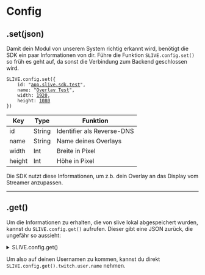 # Config

## .set(json)

Damit dein Modul von unserem System richtig erkannt wird, benötigt die SDK ein paar Informationen von dir. Führe die Funktion `SLIVE.config.set()` so früh es geht auf, da sonst die Verbindung zum Backend geschlossen wird.&#x20;

<pre class="language-javascript" data-line-numbers data-full-width="false"><code class="lang-javascript">SLIVE.config.set({
    id: "<a data-footnote-ref href="#user-content-fn-1">app.slive.sdk.test</a>",
    name: "<a data-footnote-ref href="#user-content-fn-2">Overlay Test</a>",
    width: <a data-footnote-ref href="#user-content-fn-3">1920</a>,
    height: <a data-footnote-ref href="#user-content-fn-4">1080</a>
})
</code></pre>

| Key    | Type   | Funktion                   |
| ------ | ------ | -------------------------- |
| id     | String | Identifier als Reverse-DNS |
| name   | String | Name deines Overlays       |
| width  | Int    | Breite in Pixel            |
| height | Int    | Höhe in Pixel              |

Die SDK nutzt diese Informationen, um z.b. dein Overlay an das Display vom Streamer anzupassen.

***

## .get()

Um die Informationen zu erhalten, die von slive lokal abgespeichert wurden, kannst du `SLIVE.config.get()` aufrufen. Dieser gibt eine JSON zurück, die ungefähr so aussieht:

<details>

<summary>SLIVE.config.get()</summary>

```json
{
  "connection": {
    "id": "b4a8100e-1a97-42b2-ad14-1992bd16fe2e",
    "status": "connected",
    "authed": true,
    "type": "overlay"
  },
  "overlay": {
    "token": "Eabcdefgxxxx",
    "type": "event",
    "selectedId": "app.slive.event.thejocraft.diawars2",
    "selectedIds": false,
    "name": "DiaWars #2",
    "host": "https://beta.slive.app"
  },
  "api": {
    "host": "https://apibeta.slive.app",
    "token": "Aabcdefgxxxx"
  },
  "slive": {
    "tier": 3
  },
  "twitch": {
    "user": {
      "id": "196019423",
      "name": "KaiSchallenberg",
      "userType": "",
      "broadcasterType": "affiliate",
      "views": 0,
      "description": "Lost. | slive | Twitch-Nerd",
      "pb": "https://static-cdn.jtvnw.net/jtv_user_pictures/cf4b1d8a-969d-4d21-b3ff-4ac7cdd5f485-profile_image-300x300.png",
      "offlineImg": "https://static-cdn.jtvnw.net/jtv_user_pictures/e86e12c0-9546-4f86-acef-b30678a50481-channel_offline_image-1920x1080.png",
      "isBanned": false,
      "bannedSince": 0
    },
    "stream": {
      "id": "",
      "status": "offline",
      "title": "",
      "viewer": 0,
      "language": "",
      "preview": "",
      "game": {
        "id": "",
        "name": ""
      },
      "uptime": {
        "startedAt": "",
        "startedAtUnix": "",
        "converted": ""
      },
      "tags": [],
      "lastStream": {
        "uptime": "",
        "title": "",
        "vod": "",
        "startedAt": ""
      },
      "stats": false
    },
    "slive": {
      "badge": []
    },
    "scopes": [
      "bits:read",
      "channel:read:charity",
      "channel:read:goals",
      "channel:read:hype_train",
      "channel:read:polls",
      "channel:read:predictions",
      "channel:read:subscriptions",
      "moderation:read",
      "moderator:read:followers",
      "moderator:read:shoutouts",
      "user:read:chat"
    ]
  }
}
```

</details>

Um also auf deinen Usernamen zu kommen, kannst du direkt `SLIVE.config.get().twitch.user.name` nehmen.

[^1]: Deine ID als Reverse-DNS

[^2]: Ein Name, der im Controller angezeigt werden kann

[^3]: Breite in Pixel

[^4]: Höhe in Pixel
